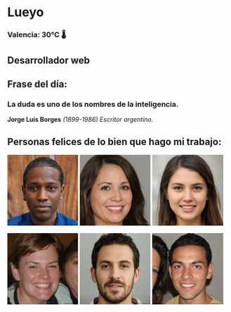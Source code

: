 # Lueyo
### Valencia:  30°C 🌡️
## Desarrollador web
## Frase del día:
<!-- START QUOTE -->
### La duda es uno de los nombres de la inteligencia.
**Jorge Luis Borges** *(1899-1986) Escritor argentino.*
<!-- END QUOTE -->






## Personas felices de lo bien que hago mi trabajo:

<p float="left">
  <img src="src/image_0.png" width="32%" />
  <img src="src/image_1.png" width="32%" /> 
  <img src="src/image_2.png" width="32%" />
</p>
<p float="left">
  <img src="src/image_3.png" width="32%" />
  <img src="src/image_4.png" width="32%" /> 
  <img src="src/image_5.png" width="32%" />
</p>
